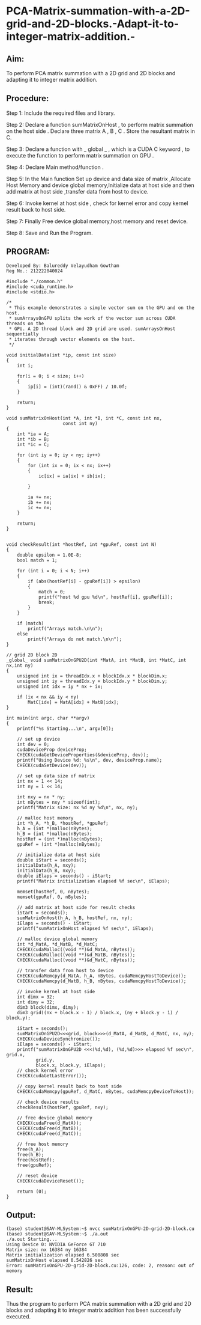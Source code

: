 # PCA-Matrix-summation-with-a-2D-grid-and-2D-blocks.-Adapt-it-to-integer-matrix-addition.-

## Aim:

To perform PCA matrix summation with a 2D grid and 2D blocks and adapting it to integer matrix addition.

## Procedure:

Step 1: Include the required files and library.

Step 2: Declare a function sumMatrixOnHost , to perform matrix summation on the host side . Declare three matrix A , B , C . Store the resultant matrix in C.

Step 3: Declare a function with _ global _ , which is a CUDA C keyword , to execute the function to perform matrix summation on GPU .

Step 4: Declare Main method/function .

Step 5: In the Main function Set up device and data size of matrix ,Allocate Host Memory and device global memory,Initialize data at host side and then add matrix at host side ,transfer data from host to device.

Step 6: Invoke kernel at host side , check for kernel error and copy kernel result back to host side.

Step 7: Finally Free device global memory,host memory and reset device.

Step 8: Save and Run the Program.

## PROGRAM:
```
Developed By: Balureddy Velayudham Gowtham
Reg No.: 212222040024
```
```
#include "./common.h"
#include <cuda_runtime.h>
#include <stdio.h>

/*
 * This example demonstrates a simple vector sum on the GPU and on the host.
 * sumArraysOnGPU splits the work of the vector sum across CUDA threads on the
 * GPU. A 2D thread block and 2D grid are used. sumArraysOnHost sequentially
 * iterates through vector elements on the host.
 */

void initialData(int *ip, const int size)
{
    int i;

    for(i = 0; i < size; i++)
    {
        ip[i] = (int)(rand() & 0xFF) / 10.0f;
    }

    return;
}

void sumMatrixOnHost(int *A, int *B, int *C, const int nx,
                     const int ny)
{
    int *ia = A;
    int *ib = B;
    int *ic = C;

    for (int iy = 0; iy < ny; iy++)
    {
        for (int ix = 0; ix < nx; ix++)
        {
            ic[ix] = ia[ix] + ib[ix];

        }

        ia += nx;
        ib += nx;
        ic += nx;
    }

    return;
}


void checkResult(int *hostRef, int *gpuRef, const int N)
{
    double epsilon = 1.0E-8;
    bool match = 1;

    for (int i = 0; i < N; i++)
    {
        if (abs(hostRef[i] - gpuRef[i]) > epsilon)
        {
            match = 0;
            printf("host %d gpu %d\n", hostRef[i], gpuRef[i]);
            break;
        }
    }

    if (match)
        printf("Arrays match.\n\n");
    else
        printf("Arrays do not match.\n\n");
}

// grid 2D block 2D
_global_ void sumMatrixOnGPU2D(int *MatA, int *MatB, int *MatC, int nx,int ny)
{
    unsigned int ix = threadIdx.x + blockIdx.x * blockDim.x;
    unsigned int iy = threadIdx.y + blockIdx.y * blockDim.y;
    unsigned int idx = iy * nx + ix;

    if (ix < nx && iy < ny)
        MatC[idx] = MatA[idx] + MatB[idx];
}

int main(int argc, char **argv)
{
    printf("%s Starting...\n", argv[0]);

    // set up device
    int dev = 0;
    cudaDeviceProp deviceProp;
    CHECK(cudaGetDeviceProperties(&deviceProp, dev));
    printf("Using Device %d: %s\n", dev, deviceProp.name);
    CHECK(cudaSetDevice(dev));

    // set up data size of matrix
    int nx = 1 << 14;
    int ny = 1 << 14;

    int nxy = nx * ny;
    int nBytes = nxy * sizeof(int);
    printf("Matrix size: nx %d ny %d\n", nx, ny);

    // malloc host memory
    int *h_A, *h_B, *hostRef, *gpuRef;
    h_A = (int *)malloc(nBytes);
    h_B = (int *)malloc(nBytes);
    hostRef = (int *)malloc(nBytes);
    gpuRef = (int *)malloc(nBytes);

    // initialize data at host side
    double iStart = seconds();
    initialData(h_A, nxy);
    initialData(h_B, nxy);
    double iElaps = seconds() - iStart;
    printf("Matrix initialization elapsed %f sec\n", iElaps);

    memset(hostRef, 0, nBytes);
    memset(gpuRef, 0, nBytes);

    // add matrix at host side for result checks
    iStart = seconds();
    sumMatrixOnHost(h_A, h_B, hostRef, nx, ny);
    iElaps = seconds() - iStart;
    printf("sumMatrixOnHost elapsed %f sec\n", iElaps);

    // malloc device global memory
    int *d_MatA, *d_MatB, *d_MatC;
    CHECK(cudaMalloc((void **)&d_MatA, nBytes));
    CHECK(cudaMalloc((void **)&d_MatB, nBytes));
    CHECK(cudaMalloc((void **)&d_MatC, nBytes));

    // transfer data from host to device
    CHECK(cudaMemcpy(d_MatA, h_A, nBytes, cudaMemcpyHostToDevice));
    CHECK(cudaMemcpy(d_MatB, h_B, nBytes, cudaMemcpyHostToDevice));

    // invoke kernel at host side
    int dimx = 32;
    int dimy = 32;
    dim3 block(dimx, dimy);
    dim3 grid((nx + block.x - 1) / block.x, (ny + block.y - 1) / block.y);

    iStart = seconds();
    sumMatrixOnGPU2D<<<grid, block>>>(d_MatA, d_MatB, d_MatC, nx, ny);
    CHECK(cudaDeviceSynchronize());
    iElaps = seconds() - iStart;
    printf("sumMatrixOnGPU2D <<<(%d,%d), (%d,%d)>>> elapsed %f sec\n", grid.x,
           grid.y,
           block.x, block.y, iElaps);
    // check kernel error
    CHECK(cudaGetLastError());

    // copy kernel result back to host side
    CHECK(cudaMemcpy(gpuRef, d_MatC, nBytes, cudaMemcpyDeviceToHost));

    // check device results
    checkResult(hostRef, gpuRef, nxy);

    // free device global memory
    CHECK(cudaFree(d_MatA));
    CHECK(cudaFree(d_MatB));
    CHECK(cudaFree(d_MatC));

    // free host memory
    free(h_A);
    free(h_B);
    free(hostRef);
    free(gpuRef);

    // reset device
    CHECK(cudaDeviceReset());

    return (0);
}
```
## Output:
```
(base) student@SAV-MLSystem:~$ nvcc sumMatrixOnGPU-2D-grid-2D-block.cu 
(base) student@SAV-MLSystem:~$ ./a.out
./a.out Starting...
Using Device 0: NVIDIA GeForce GT 710
Matrix size: nx 16384 ny 16384
Matrix initialization elapsed 6.508808 sec
sumMatrixOnHost elapsed 0.542826 sec
Error: sumMatrixOnGPU-2D-grid-2D-block.cu:126, code: 2, reason: out of memory
```
## Result:
Thus the program to perform PCA matrix summation with a 2D grid and 2D blocks and adapting it to integer matrix addition has been successfully executed.
